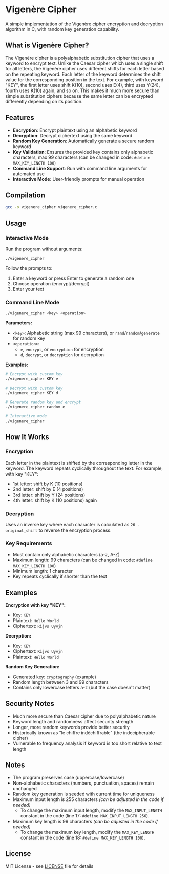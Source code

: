 # Vigenère Cipher

A simple implementation of the Vigenère cipher encryption and decryption algorithm in C, with random key generation capability.

## What is Vigenère Cipher?

The Vigenère cipher is a polyalphabetic substitution cipher that uses a keyword to encrypt text. Unlike the Caesar cipher which uses a single shift for all letters, the Vigenère cipher uses different shifts for each letter based on the repeating keyword. Each letter of the keyword determines the shift value for the corresponding position in the text. For example, with keyword "KEY", the first letter uses shift K(10), second uses E(4), third uses Y(24), fourth uses K(10) again, and so on. This makes it much more secure than simple substitution ciphers because the same letter can be encrypted differently depending on its position.

## Features

- **Encryption**: Encrypt plaintext using an alphabetic keyword
- **Decryption**: Decrypt ciphertext using the same keyword
- **Random Key Generation**: Automatically generate a secure random keyword
- **Key Validation**: Ensures the provided key contains only alphabetic characters, max 99 characters (can be changed in code: `#define MAX_KEY_LENGTH 100`)
- **Command Line Support**: Run with command line arguments for automated use
- **Interactive Mode**: User-friendly prompts for manual operation

## Compilation

```bash
gcc -o vigenere_cipher vigenere_cipher.c
```

## Usage

### Interactive Mode

Run the program without arguments:

```bash
./vigenere_cipher
```

Follow the prompts to:
1. Enter a keyword or press Enter to generate a random one
2. Choose operation (encrypt/decrypt)
3. Enter your text

### Command Line Mode

```bash
./vigenere_cipher <key> <operation>
```

**Parameters:**
- `<key>`: Alphabetic string (max 99 characters), or `rand`/`random`/`generate` for random key
- `<operation>`:
  - `e`, `encrypt`, or `encryption` for encryption
  - `d`, `decrypt`, or `decryption` for decryption

**Examples:**

```bash
# Encrypt with custom key
./vigenere_cipher KEY e

# Decrypt with custom key
./vigenere_cipher KEY d

# Generate random key and encrypt
./vigenere_cipher random e

# Interactive mode
./vigenere_cipher
```

## How It Works

### Encryption
Each letter in the plaintext is shifted by the corresponding letter in the keyword. The keyword repeats cyclically throughout the text. For example, with key "KEY":
- 1st letter: shift by K (10 positions)
- 2nd letter: shift by E (4 positions)
- 3rd letter: shift by Y (24 positions)
- 4th letter: shift by K (10 positions) again

### Decryption
Uses an inverse key where each character is calculated as `26 - original_shift` to reverse the encryption process.

### Key Requirements
- Must contain only alphabetic characters (a-z, A-Z)
- Maximum length: 99 characters (can be changed in code: `#define MAX_KEY_LENGTH 100`)
- Minimum length: 1 character
- Key repeats cyclically if shorter than the text

## Examples

**Encryption with key "KEY":**
- Key: `KEY`
- Plaintext: `Hello World`
- Ciphertext: `Rijvs Uyvjn`

**Decryption:**
- Key: `KEY`
- Ciphertext: `Rijvs Uyvjn`
- Plaintext: `Hello World`

**Random Key Generation:**
- Generated key: `cryptography` (example)
- Random length between 3 and 99 characters
- Contains only lowercase letters a-z (but the case doesn't matter)

## Security Notes

- Much more secure than Caesar cipher due to polyalphabetic nature
- Keyword length and randomness affect security strength
- Longer, more random keywords provide better security
- Historically known as "le chiffre indéchiffrable" (the indecipherable cipher)
- Vulnerable to frequency analysis if keyword is too short relative to text length

## Notes

- The program preserves case (uppercase/lowercase)
- Non-alphabetic characters (numbers, punctuation, spaces) remain unchanged
- Random key generation is seeded with current time for uniqueness
- Maximum input length is 255 characters _(can be adjusted in the code if needed)_
  - To change the maximum input length, modify the `MAX_INPUT_LENGTH` constant in the code (line 17: `#define MAX_INPUT_LENGTH 256`).
- Maximum key length is 99 characters _(can be adjusted in the code if needed)_
  - To change the maximum key length, modify the `MAX_KEY_LENGTH` constant in the code (line 18: `#define MAX_KEY_LENGTH 100`).

## License

MIT License - see [LICENSE](/LICENSE) file for details
